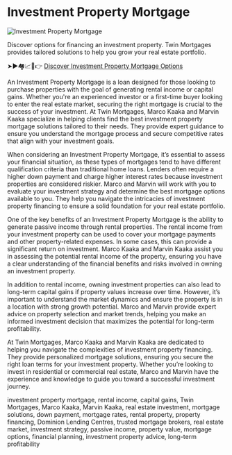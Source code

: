 # Investment Property Mortgage

![Investment Property Mortgage](https://twinmortgages.com/wp-content/uploads/2025/01/Investment-Property.jpg)

Discover options for financing an investment property. Twin Mortgages provides tailored solutions to help you grow your real estate portfolio.

➤►🏘️📈💼👉 [Discover Investment Property Mortgage Options](https://twinmortgages.com/services/investment-property/)

An Investment Property Mortgage is a loan designed for those looking to purchase properties with the goal of generating rental income or capital gains. Whether you're an experienced investor or a first-time buyer looking to enter the real estate market, securing the right mortgage is crucial to the success of your investment. At Twin Mortgages, Marco Kaaka and Marvin Kaaka specialize in helping clients find the best investment property mortgage solutions tailored to their needs. They provide expert guidance to ensure you understand the mortgage process and secure competitive rates that align with your investment goals.

When considering an Investment Property Mortgage, it’s essential to assess your financial situation, as these types of mortgages tend to have different qualification criteria than traditional home loans. Lenders often require a higher down payment and charge higher interest rates because investment properties are considered riskier. Marco and Marvin will work with you to evaluate your investment strategy and determine the best mortgage options available to you. They help you navigate the intricacies of investment property financing to ensure a solid foundation for your real estate portfolio.

One of the key benefits of an Investment Property Mortgage is the ability to generate passive income through rental properties. The rental income from your investment property can be used to cover your mortgage payments and other property-related expenses. In some cases, this can provide a significant return on investment. Marco Kaaka and Marvin Kaaka assist you in assessing the potential rental income of the property, ensuring you have a clear understanding of the financial benefits and risks involved in owning an investment property.

In addition to rental income, owning investment properties can also lead to long-term capital gains if property values increase over time. However, it’s important to understand the market dynamics and ensure the property is in a location with strong growth potential. Marco and Marvin provide expert advice on property selection and market trends, helping you make an informed investment decision that maximizes the potential for long-term profitability.

At Twin Mortgages, Marco Kaaka and Marvin Kaaka are dedicated to helping you navigate the complexities of investment property financing. They provide personalized mortgage solutions, ensuring you secure the right loan terms for your investment property. Whether you’re looking to invest in residential or commercial real estate, Marco and Marvin have the experience and knowledge to guide you toward a successful investment journey.

investment property mortgage, rental income, capital gains, Twin Mortgages, Marco Kaaka, Marvin Kaaka, real estate investment, mortgage solutions, down payment, mortgage rates, rental property, property financing, Dominion Lending Centres, trusted mortgage brokers, real estate market, investment strategy, passive income, property value, mortgage options, financial planning, investment property advice, long-term profitability
